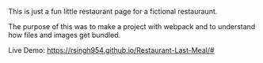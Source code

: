 This is just a fun little restaurant page for a fictional restauraunt.

The purpose of this was to make a project with webpack and to understand how files and images get bundled. 

Live Demo: https://rsingh954.github.io/Restaurant-Last-Meal/#